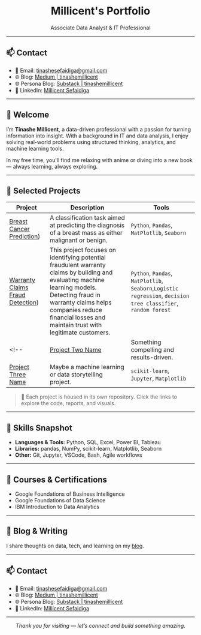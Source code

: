 <h1 align="center">Millicent's Portfolio</h1>

<p align="center">
  Associate Data Analyst & IT Professional  
  <br>

---
## 📫 Contact

- 📧 Email: [tinashesefaidiga@gmail.com](mailto:tinashesefaidiga@gmail.com)  
- 🌐 Blog: [Medium | tinashemillicent](https://medium.com/@tinashemillicent)
- 🌐 Persona Blog: [Substack | tinashemillicent](https://tinashemillicent.substack.com)  
- 💼 LinkedIn: [Millicent Sefaidiga](https://linkedin.com/in/millicentsefaidiga)

---

## 👋 Welcome

I’m **Tinashe Millicent**, a data-driven professional with a passion for turning information into insight. With a background in IT and data analysis, I enjoy solving real-world problems using structured thinking, analytics, and machine learning tools.

In my free time, you'll find me relaxing with anime or diving into a new book — always learning, always exploring.

---

## 💼 Selected Projects

| Project | Description | Tools |
|--------|-------------|-------|
| [Breast Cancer Prediction](https://github.com/tinashemillicent/Breast-Cancer-Prediction)) | A classification task aimed at predicting the diagnosis of a breast mass as either malignant or benign. | `Python`, `Pandas`, `MatPlotlib`, `Seaborn`  |
| [Warranty Claims Fraud Detection](https://github.com/tinashemillicent/Warranty-Claims-Fraud-Detection)) | This project focuses on identifying potential fraudulent warranty claims by building and evaluating machine learning models. Detecting fraud in warranty claims helps companies reduce financial losses and maintain trust with legitimate customers. | `Python`, `Pandas`, `MatPlotlib`, `Seaborn`,`Logistic regression`, `decision tree classifier`, `random forest` |
<!--| [Project Two Name](https://github.com/your-username/project-two) | Something compelling and results-driven. | `SQL`, `Power BI`, `Excel` |
| [Project Three Name](https://github.com/your-username/project-three) | Maybe a machine learning or data storytelling project. | `scikit-learn`, `Jupyter`, `Matplotlib` |-->

> 📌 Each project is housed in its own repository. Click the links to explore the code, reports, and visuals.

---

## 🧠 Skills Snapshot

- **Languages & Tools:** Python, SQL, Excel, Power BI, Tableau  
- **Libraries:** pandas, NumPy, scikit-learn, Matplotlib, Seaborn  
- **Other:** Git, Jupyter, VSCode, Bash, Agile workflows

---

## 📜 Courses & Certifications

-  Google Foundations of Business Intelligence  
-  Google Foundations of Data Science  
-  IBM Introduction to Data Analytics 

---

## 📝 Blog & Writing

I share thoughts on data, tech, and learning on my [blog](https://medium.com/@tinashemillicent).

<!--- ["Why Data Cleaning is 80% of the Work"](https://your-blog-link.com)
- ["How I Built a Personal Dashboard in Power BI"](https://your-blog-link.com)-->

---

## 📫 Contact

- 📧 Email: [tinashesefaidiga@gmail.com](mailto:tinashesefaidiga@gmail.com)  
- 🌐 Blog: [Medium | tinashemillicent](https://medium.com/@tinashemillicent)
- 🌐 Persona Blog: [Substack | tinashemillicent](https://tinashemillicent.substack.com)  
- 💼 LinkedIn: [Millicent Sefaidiga](https://linkedin.com/in/millicentsefaidiga)

---

<p align="center">
  <em>Thank you for visiting — let’s connect and build something amazing.</em>
</p>
